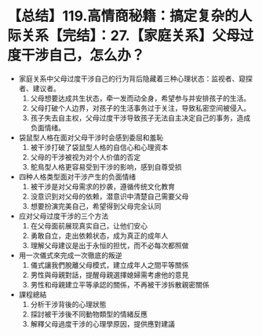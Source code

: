 # 【总结】119.高情商秘籍：搞定复杂的人际关系【完结】：27.【家庭关系】父母过度干涉自己，怎么办？

-   家庭关系中父母过度干涉自己的行为背后隐藏着三种心理状态：监视者、窥探者、建议者。
    1.  父母想要达成共生状态，牵一发而动全身，希望参与并安排孩子的生活。
    2.  父母打破个人边界，对孩子的生活事务过于关注，导致私密空间被侵入。
    3.  孩子失去自主权，父母过度干涉导致孩子无法自主决定自己的事务，造成负面情绪。
-   袋鼠型人格在面对父母干涉时会感到委屈和羞恥
    1.  被干涉打破了袋鼠型人格的自信心和心理资本
    2.  父母的干涉被视为对个人价值的否定
    3.  鴕鳥型人格更容易受到干涉的影响，感到自尊受损
-   四种人格类型面对干涉产生的负面情绪
    1.  被干涉是对父母需求的抄袭，遵循传统文化教育
    2.  没意识到对父母的依赖，潜意识中清楚自己需要父母
    3.  想要扮演完美自己，希望得到父母完全认同
-   应对父母过度干涉的三个方法
    1.  在父母面前展现真实自己，让他们安心
    2.  勇敢自立，走出依赖状态，成为真正的成年人
    3.  理解父母建议是出于永恒的担忧，而不必每次都照做
-   用一次儀式來完成一次徹底的叛逆
    1.  儀式讓我們脫離父母模式，建立成年人之間平等關係
    2.  男性與母親對話，提醒母親選擇媳婦需考慮他的意見
    3.  男性和母親建立平等承認的關係，不再被干涉拆散親密關係
-   課程總結
    1.  分析干涉背後的心理狀態
    2.  探討被干涉後不同動物類型的情緒反應
    3.  解釋父母過度干涉的心理學原因，提供應對建議